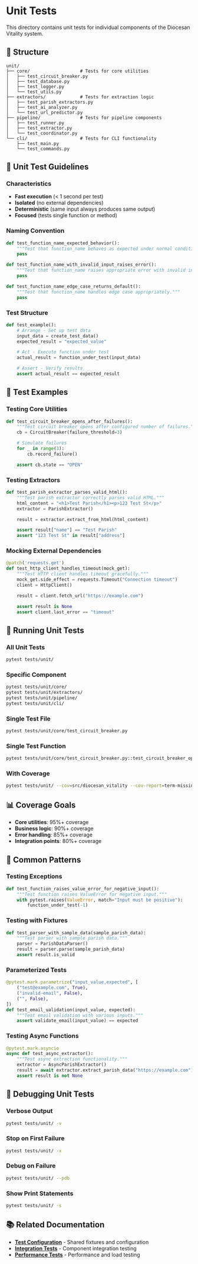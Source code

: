 # Unit Tests

This directory contains unit tests for individual components of the Diocesan Vitality system.

## 📁 Structure

```
unit/
├── core/                   # Tests for core utilities
│   ├── test_circuit_breaker.py
│   ├── test_database.py
│   ├── test_logger.py
│   └── test_utils.py
├── extractors/             # Tests for extraction logic
│   ├── test_parish_extractors.py
│   ├── test_ai_analyzer.py
│   └── test_url_predictor.py
├── pipeline/               # Tests for pipeline components
│   ├── test_runner.py
│   ├── test_extractor.py
│   └── test_coordinator.py
└── cli/                    # Tests for CLI functionality
    ├── test_main.py
    └── test_commands.py
```

## 🎯 Unit Test Guidelines

### Characteristics
- **Fast execution** (< 1 second per test)
- **Isolated** (no external dependencies)
- **Deterministic** (same input always produces same output)
- **Focused** (tests single function or method)

### Naming Convention
```python
def test_function_name_expected_behavior():
    """Test that function_name behaves as expected under normal conditions."""
    pass

def test_function_name_with_invalid_input_raises_error():
    """Test that function_name raises appropriate error with invalid input."""
    pass

def test_function_name_edge_case_returns_default():
    """Test that function_name handles edge case appropriately."""
    pass
```

### Test Structure
```python
def test_example():
    # Arrange - Set up test data
    input_data = create_test_data()
    expected_result = "expected_value"

    # Act - Execute function under test
    actual_result = function_under_test(input_data)

    # Assert - Verify results
    assert actual_result == expected_result
```

## 🧪 Test Examples

### Testing Core Utilities
```python
def test_circuit_breaker_opens_after_failures():
    """Test circuit breaker opens after configured number of failures."""
    cb = CircuitBreaker(failure_threshold=3)

    # Simulate failures
    for _ in range(3):
        cb.record_failure()

    assert cb.state == "OPEN"
```

### Testing Extractors
```python
def test_parish_extractor_parses_valid_html():
    """Test parish extractor correctly parses valid HTML."""
    html_content = "<h1>Test Parish</h1><p>123 Test St</p>"
    extractor = ParishExtractor()

    result = extractor.extract_from_html(html_content)

    assert result["name"] == "Test Parish"
    assert "123 Test St" in result["address"]
```

### Mocking External Dependencies
```python
@patch('requests.get')
def test_http_client_handles_timeout(mock_get):
    """Test HTTP client handles timeout gracefully."""
    mock_get.side_effect = requests.Timeout("Connection timeout")
    client = HttpClient()

    result = client.fetch_url("https://example.com")

    assert result is None
    assert client.last_error == "timeout"
```

## 🚀 Running Unit Tests

### All Unit Tests
```bash
pytest tests/unit/
```

### Specific Component
```bash
pytest tests/unit/core/
pytest tests/unit/extractors/
pytest tests/unit/pipeline/
pytest tests/unit/cli/
```

### Single Test File
```bash
pytest tests/unit/core/test_circuit_breaker.py
```

### Single Test Function
```bash
pytest tests/unit/core/test_circuit_breaker.py::test_circuit_breaker_opens_after_failures
```

### With Coverage
```bash
pytest tests/unit/ --cov=src/diocesan_vitality --cov-report=term-missing
```

## 📊 Coverage Goals

- **Core utilities**: 95%+ coverage
- **Business logic**: 90%+ coverage
- **Error handling**: 85%+ coverage
- **Integration points**: 80%+ coverage

## 🔧 Common Patterns

### Testing Exceptions
```python
def test_function_raises_value_error_for_negative_input():
    """Test function raises ValueError for negative input."""
    with pytest.raises(ValueError, match="Input must be positive"):
        function_under_test(-1)
```

### Testing with Fixtures
```python
def test_parser_with_sample_data(sample_parish_data):
    """Test parser with sample parish data."""
    parser = ParishDataParser()
    result = parser.parse(sample_parish_data)
    assert result.is_valid
```

### Parameterized Tests
```python
@pytest.mark.parametrize("input_value,expected", [
    ("test@example.com", True),
    ("invalid-email", False),
    ("", False),
])
def test_email_validation(input_value, expected):
    """Test email validation with various inputs."""
    assert validate_email(input_value) == expected
```

### Testing Async Functions
```python
@pytest.mark.asyncio
async def test_async_extractor():
    """Test async extraction functionality."""
    extractor = AsyncParishExtractor()
    result = await extractor.extract_parish_data("https://example.com")
    assert result is not None
```

## 🐛 Debugging Unit Tests

### Verbose Output
```bash
pytest tests/unit/ -v
```

### Stop on First Failure
```bash
pytest tests/unit/ -x
```

### Debug on Failure
```bash
pytest tests/unit/ --pdb
```

### Show Print Statements
```bash
pytest tests/unit/ -s
```

## 📚 Related Documentation

- **[Test Configuration](../conftest.py)** - Shared fixtures and configuration
- **[Integration Tests](../integration/README.md)** - Component integration testing
- **[Performance Tests](../performance/README.md)** - Performance and load testing